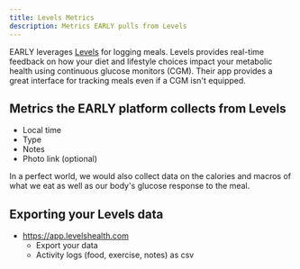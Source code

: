 ```yaml
---
title: Levels Metrics
description: Metrics EARLY pulls from Levels
---
```


EARLY leverages [Levels](https://www.levelshealth.com) for logging meals. Levels provides real-time feedback on how your diet and lifestyle choices impact your metabolic health using continuous glucose monitors (CGM). Their app provides a great interface for tracking meals even if a CGM isn't equipped.

## Metrics the EARLY platform collects from Levels

- Local time
- Type
- Notes
- Photo link (optional)

In a perfect world, we would also collect data on the calories and macros of what we eat as well as our body's glucose response to the meal.

## Exporting your Levels data

- https://app.levelshealth.com
  - Export your data
  - Activity logs (food, exercise, notes) as csv
